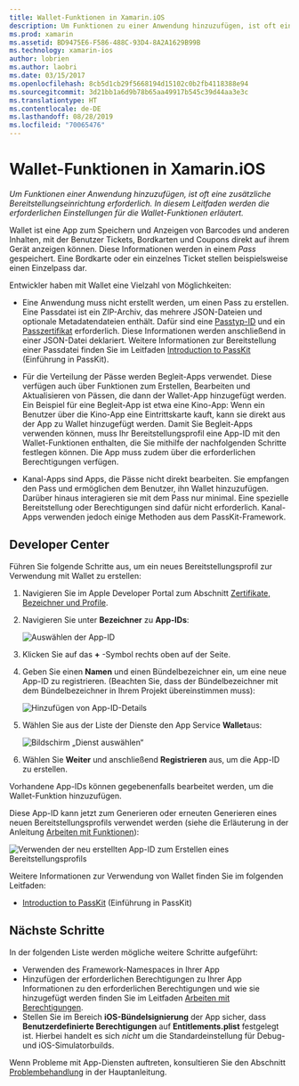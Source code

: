 ```yaml
---
title: Wallet-Funktionen in Xamarin.iOS
description: Um Funktionen zu einer Anwendung hinzuzufügen, ist oft eine zusätzliche Bereitstellungseinrichtung erforderlich. In diesem Leitfaden werden die erforderlichen Einstellungen für die Wallet-Funktionen erläutert.
ms.prod: xamarin
ms.assetid: BD9475E6-F586-488C-93D4-8A2A1629B99B
ms.technology: xamarin-ios
author: lobrien
ms.author: laobri
ms.date: 03/15/2017
ms.openlocfilehash: 8cb5d1cb29f5668194d15102c0b2fb4118388e94
ms.sourcegitcommit: 3d21bb1a6d9b78b65aa49917b545c39d44aa3e3c
ms.translationtype: HT
ms.contentlocale: de-DE
ms.lasthandoff: 08/28/2019
ms.locfileid: "70065476"
---
```

# <a name="wallet-capabilities-in-xamarinios"></a>Wallet-Funktionen in Xamarin.iOS

_Um Funktionen einer Anwendung hinzuzufügen, ist oft eine zusätzliche Bereitstellungseinrichtung erforderlich. In diesem Leitfaden werden die erforderlichen Einstellungen für die Wallet-Funktionen erläutert._

Wallet ist eine App zum Speichern und Anzeigen von Barcodes und anderen Inhalten, mit der Benutzer Tickets, Bordkarten und Coupons direkt auf ihrem Gerät anzeigen können. Diese Informationen werden in einem _Pass_ gespeichert. Eine Bordkarte oder ein einzelnes Ticket stellen beispielsweise einen Einzelpass dar. 

Entwickler haben mit Wallet eine Vielzahl von Möglichkeiten:

* Eine Anwendung muss nicht erstellt werden, um einen Pass zu erstellen. Eine Passdatei ist ein ZIP-Archiv, das mehrere JSON-Dateien und optionale Metadatendateien enthält. Dafür sind eine [Passtyp-ID](~/ios/platform/passkit.md) und ein [Passzertifikat](~/ios/platform/passkit.md) erforderlich. Diese Informationen werden anschließend in einer JSON-Datei deklariert. Weitere Informationen zur Bereitstellung einer Passdatei finden Sie im Leitfaden [Introduction to PassKit](~/ios/platform/passkit.md) (Einführung in PassKit).

* Für die Verteilung der Pässe werden Begleit-Apps verwendet. Diese verfügen auch über Funktionen zum Erstellen, Bearbeiten und Aktualisieren von Pässen, die dann der Wallet-App hinzugefügt werden. Ein Beispiel für eine Begleit-App ist etwa eine Kino-App: Wenn ein Benutzer über die Kino-App eine Eintrittskarte kauft, kann sie direkt aus der App zu Wallet hinzugefügt werden. Damit Sie Begleit-Apps verwenden können, muss Ihr Bereitstellungsprofil eine App-ID mit den Wallet-Funktionen enthalten, die Sie mithilfe der nachfolgenden Schritte festlegen können. Die App muss zudem über die erforderlichen Berechtigungen verfügen.

* Kanal-Apps sind Apps, die Pässe nicht direkt bearbeiten. Sie empfangen den Pass und ermöglichen dem Benutzer, ihn Wallet hinzuzufügen. Darüber hinaus interagieren sie mit dem Pass nur minimal. Eine spezielle Bereitstellung oder Berechtigungen sind dafür nicht erforderlich. Kanal-Apps verwenden jedoch einige Methoden aus dem PassKit-Framework.

## <a name="developer-center"></a>Developer Center

Führen Sie folgende Schritte aus, um ein neues Bereitstellungsprofil zur Verwendung mit Wallet zu erstellen:

1. Navigieren Sie im Apple Developer Portal zum Abschnitt [Zertifikate, Bezeichner und Profile](https://developer.apple.com/account/ios/certificate/).
2. Navigieren Sie unter **Bezeichner** zu **App-IDs**: 
    
    ![Auswählen der App-ID](wallet-capabilities-images/image17.png)

3. Klicken Sie auf das **+** -Symbol rechts oben auf der Seite.
4. Geben Sie einen **Namen** und einen Bündelbezeichner ein, um eine neue App-ID zu registrieren. (Beachten Sie, dass der Bündelbezeichner mit dem Bündelbezeichner in Ihrem Projekt übereinstimmen muss):
   
    ![Hinzufügen von App-ID-Details](wallet-capabilities-images/image18.png)

5. Wählen Sie aus der Liste der Dienste den App Service **Wallet**aus:
    
    ![Bildschirm „Dienst auswählen“](wallet-capabilities-images/image19.png)

6. Wählen Sie **Weiter** und anschließend **Registrieren** aus, um die App-ID zu erstellen.

Vorhandene App-IDs können gegebenenfalls bearbeitet werden, um die Wallet-Funktion hinzuzufügen.

Diese App-ID kann jetzt zum Generieren oder erneuten Generieren eines neuen Bereitstellungsprofils verwendet werden (siehe die Erläuterung in der Anleitung [Arbeiten mit Funktionen](~/ios/deploy-test/provisioning/capabilities/index.md)):

![Verwenden der neu erstellten App-ID zum Erstellen eines Bereitstellungsprofils](wallet-capabilities-images/image20.png)


Weitere Informationen zur Verwendung von Wallet finden Sie im folgenden Leitfaden:

* [Introduction to PassKit](~/ios/platform/passkit.md) (Einführung in PassKit)
 
## <a name="next-steps"></a>Nächste Schritte
 
In der folgenden Liste werden mögliche weitere Schritte aufgeführt:

* Verwenden des Framework-Namespaces in Ihrer App
* Hinzufügen der erforderlichen Berechtigungen zu Ihrer App Informationen zu den erforderlichen Berechtigungen und wie sie hinzugefügt werden finden Sie im Leitfaden [Arbeiten mit Berechtigungen](~/ios/deploy-test/provisioning/entitlements.md).
* Stellen Sie im Bereich **iOS-Bündelsignierung** der App sicher, dass **Benutzerdefinierte Berechtigungen** auf **Entitlements.plist** festgelegt ist. Hierbei handelt es sich _nicht_ um die Standardeinstellung für Debug- und iOS-Simulatorbuilds.

Wenn Probleme mit App-Diensten auftreten, konsultieren Sie den Abschnitt [Problembehandlung](~/ios/deploy-test/provisioning/capabilities/index.md) in der Hauptanleitung.
